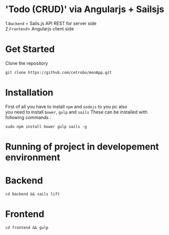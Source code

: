 'Todo (CRUD)' via Angularjs + Sailsjs
==================

1.`Backend` = Sails.js API REST for server side <br> 2.`Frontend`= Angularjs client side

Get Started
==================
Clone the repository

`git clone https://github.com/cetrobo/monApp.git` 

Installation
==================

First of all you have to install `npm` and `nodejs` to you pc also <br> you need to install `bower`, `gulp` and  `sails`  These can be installed with following commands :

`sudo npm install bower gulp sails -g`

Running of project in developement environment
==================

<h1>Backend</h1>

`cd backend && sails lift`


<h1>Frontend</h1>


`cd frontend && gulp `





